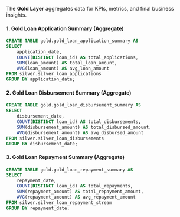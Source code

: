 The **Gold Layer** aggregates data for KPIs, metrics, and final business insights.

#### **1. Gold Loan Application Summary (Aggregate)**

```sql
CREATE TABLE gold.gold_loan_application_summary AS
SELECT 
    application_date,
    COUNT(DISTINCT loan_id) AS total_applications,
    SUM(loan_amount) AS total_loan_amount,
    AVG(loan_amount) AS avg_loan_amount
FROM silver.silver_loan_applications
GROUP BY application_date;
```

#### **2. Gold Loan Disbursement Summary (Aggregate)**

```sql
CREATE TABLE gold.gold_loan_disbursement_summary AS
SELECT 
    disbursement_date,
    COUNT(DISTINCT loan_id) AS total_disbursements,
    SUM(disbursement_amount) AS total_disbursed_amount,
    AVG(disbursement_amount) AS avg_disbursed_amount
FROM silver.silver_loan_disbursements
GROUP BY disbursement_date;
```

#### **3. Gold Loan Repayment Summary (Aggregate)**

```sql
CREATE TABLE gold.gold_loan_repayment_summary AS
SELECT 
    repayment_date,
    COUNT(DISTINCT loan_id) AS total_repayments,
    SUM(repayment_amount) AS total_repayment_amount,
    AVG(repayment_amount) AS avg_repayment_amount
FROM silver.silver_loan_repayment_stream
GROUP BY repayment_date;
```
